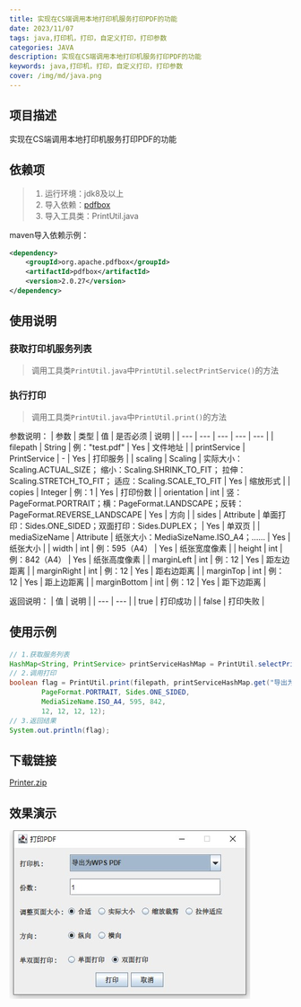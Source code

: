 ```yaml
---
title: 实现在CS端调用本地打印机服务打印PDF的功能
date: 2023/11/07
tags: java,打印机，打印，自定义打印，打印参数
categories: JAVA
description: 实现在CS端调用本地打印机服务打印PDF的功能
keywords: java,打印机，打印，自定义打印，打印参数
cover: /img/md/java.png
---
```


## 项目描述
实现在CS端调用本地打印机服务打印PDF的功能

## 依赖项
> 1. 运行环境：jdk8及以上
> 2. 导入依赖：[pdfbox](https://github.com/apache/pdfbox/tree/trunk/pdfbox)
> 3. 导入工具类：PrintUtil.java

maven导入依赖示例：
```xml
<dependency>
    <groupId>org.apache.pdfbox</groupId>
    <artifactId>pdfbox</artifactId>
    <version>2.0.27</version>
</dependency>
```

## 使用说明
### 获取打印机服务列表
> 调用工具类`PrintUtil.java`中`PrintUtil.selectPrintService()`的方法

### 执行打印
> 调用工具类`PrintUtil.java`中`PrintUtil.print()`的方法


参数说明：
| 参数 | 类型 | 值 | 是否必须 | 说明 |
| --- | --- | --- | --- | --- |
| filepath | String | 例："test.pdf" | Yes | 文件地址 |
| printService | PrintService | - | Yes | 打印服务 |
| scaling | Scaling | 实际大小：Scaling.ACTUAL_SIZE； 缩小：Scaling.SHRINK_TO_FIT； 拉伸：Scaling.STRETCH_TO_FIT； 适应：Scaling.SCALE_TO_FIT | Yes | 缩放形式 |
| copies | Integer | 例：1 | Yes | 打印份数 |
| orientation | int | 竖：PageFormat.PORTRAIT；横：PageFormat.LANDSCAPE；反转：PageFormat.REVERSE_LANDSCAPE | Yes | 方向 |
| sides | Attribute | 单面打印：Sides.ONE_SIDED；双面打印：Sides.DUPLEX； | Yes | 单双页 |
| mediaSizeName | Attribute | 纸张大小：MediaSizeName.ISO_A4；…… | Yes | 纸张大小 |
| width | int | 例：595（A4） | Yes | 纸张宽度像素 |
| height | int | 例：842（A4） | Yes | 纸张高度像素 |
| marginLeft | int | 例：12 | Yes | 距左边距离 |
| marginRight | int | 例：12 | Yes | 距右边距离 |
| marginTop | int | 例：12 | Yes | 距上边距离 |
| marginBottom | int | 例：12 | Yes | 距下边距离 |


返回说明：
| 值 | 说明 |
| --- | --- |
| true | 打印成功 |
| false | 打印失败 |


## 使用示例

```java
// 1.获取服务列表
HashMap<String, PrintService> printServiceHashMap = PrintUtil.selectPrintService();
// 2.调用打印
boolean flag = PrintUtil.print(filepath, printServiceHashMap.get("导出为WPS PDF"), Scaling.ACTUAL_SIZE, 1,
        PageFormat.PORTRAIT, Sides.ONE_SIDED,
        MediaSizeName.ISO_A4, 595, 842,
        12, 12, 12, 12);
// 3.返回结果
System.out.println(flag);
```

## 下载链接
[Printer.zip](/file/Printer.zip)

## 效果演示
![Dingtalk_20231120144615.jpg](/img/md/java-print/Dingtalk_20231120144615.jpg)